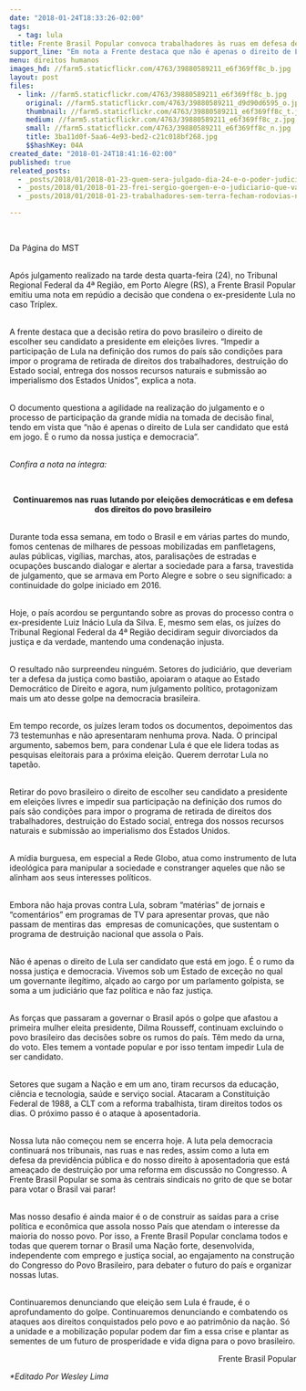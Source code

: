 ```yaml
---
date: "2018-01-24T18:33:26-02:00"
tags:
  - tag: lula
title: Frente Brasil Popular convoca trabalhadores às ruas em defesa de eleições democráticas
support_line: "Em nota a Frente destaca que não é apenas o direito de Lula ser candidato que está em jogo: “é o rumo da nossa justiça e democracia”."
menu: direitos humanos
images_hd: //farm5.staticflickr.com/4763/39880589211_e6f369ff8c_b.jpg
layout: post
files:
  - link: //farm5.staticflickr.com/4763/39880589211_e6f369ff8c_b.jpg
    original: //farm5.staticflickr.com/4763/39880589211_d9d90d6595_o.jpg
    thumbnail: //farm5.staticflickr.com/4763/39880589211_e6f369ff8c_t.jpg
    medium: //farm5.staticflickr.com/4763/39880589211_e6f369ff8c_z.jpg
    small: //farm5.staticflickr.com/4763/39880589211_e6f369ff8c_n.jpg
    title: 3ba11d0f-5aa6-4e93-bed2-c21c018bf268.jpg
    $$hashKey: 04A
created_date: "2018-01-24T18:41:16-02:00"
published: true
releated_posts:
  - _posts/2018/01/2018-01-23-quem-sera-julgado-dia-24-e-o-poder-judiciario-e-nao-lula-diz-stedile.md
  - _posts/2018/01/2018-01-23-frei-sergio-goergen-e-o-judiciario-que-vai-a-juri-popular-no-dia-24-de-janeiro.md
  - _posts/2018/01/2018-01-23-trabalhadores-sem-terra-fecham-rodovias-na-bahia-e-afirmam-eleicao-sem-lula-e-fraude.md

---
```

<p>&nbsp;</p>

<p>Da P&aacute;gina do MST</p>

<p><br />
Ap&oacute;s julgamento realizado na tarde desta quarta-feira (24), no Tribunal Regional Federal da 4&ordf; Regi&atilde;o, em Porto Alegre (RS),&nbsp;a Frente Brasil Popular emitiu uma nota em rep&uacute;dio a decis&atilde;o que condena o ex-presidente Lula no caso Tr&iacute;plex.&nbsp;</p>

<p><br />
A frente destaca que a decis&atilde;o retira do povo brasileiro o direito de escolher seu candidato a presidente em elei&ccedil;&otilde;es livres. &ldquo;Impedir a participa&ccedil;&atilde;o de Lula na defini&ccedil;&atilde;o dos rumos do pa&iacute;s s&atilde;o condi&ccedil;&otilde;es para impor o programa de retirada de direitos dos trabalhadores, destrui&ccedil;&atilde;o do Estado social, entrega dos nossos recursos naturais e submiss&atilde;o ao imperialismo dos Estados Unidos&rdquo;, explica a nota.</p>

<p><br />
O documento questiona a agilidade na realiza&ccedil;&atilde;o do julgamento e o processo de participa&ccedil;&atilde;o da grande m&iacute;dia na tomada de decis&atilde;o final, tendo em vista que &ldquo;n&atilde;o &eacute; apenas o direito de Lula ser candidato que est&aacute; em jogo. &Eacute; o rumo da nossa justi&ccedil;a e democracia&rdquo;.</p>

<p><br />
<em>Confira a nota na &iacute;ntegra:</em></p>

<p>&nbsp;</p>

<p style="text-align: center;"><strong>Continuaremos nas ruas lutando por elei&ccedil;&otilde;es democr&aacute;ticas e em defesa dos direitos do povo brasileiro</strong></p>

<p><br />
Durante toda essa semana, em todo o Brasil e em v&aacute;rias partes do mundo, fomos centenas de milhares de pessoas mobilizadas em panfletagens, aulas p&uacute;blicas, vig&iacute;lias, marchas, atos, paralisa&ccedil;&otilde;es de estradas e ocupa&ccedil;&otilde;es buscando dialogar e alertar a sociedade para a farsa, travestida de julgamento, que se armava em Porto Alegre e sobre o seu significado: a continuidade do golpe iniciado em 2016.</p>

<p><br />
Hoje, o pa&iacute;s acordou se perguntando sobre as provas do processo contra o ex-presidente Luiz In&aacute;cio Lula da Silva. E, mesmo sem elas, os ju&iacute;zes do Tribunal Regional Federal da 4&ordf; Regi&atilde;o decidiram seguir divorciados da justi&ccedil;a e da verdade, mantendo uma condena&ccedil;&atilde;o injusta.</p>

<p><br />
O resultado n&atilde;o surpreendeu ningu&eacute;m. Setores do judici&aacute;rio, que deveriam ter a defesa da justi&ccedil;a como basti&atilde;o, apoiaram o ataque ao Estado Democr&aacute;tico de Direito e agora, num julgamento pol&iacute;tico, protagonizam mais um ato desse golpe na democracia brasileira.</p>

<p><br />
Em tempo recorde, os ju&iacute;zes leram todos os documentos, depoimentos das 73 testemunhas e n&atilde;o apresentaram nenhuma prova. Nada. O principal argumento, sabemos bem, para condenar Lula &eacute; que ele lidera todas as pesquisas eleitorais para a pr&oacute;xima elei&ccedil;&atilde;o. Querem derrotar Lula no tapet&atilde;o.</p>

<p><br />
Retirar do povo brasileiro o direito de escolher seu candidato a presidente em elei&ccedil;&otilde;es livres e impedir sua participa&ccedil;&atilde;o na defini&ccedil;&atilde;o dos rumos do pa&iacute;s s&atilde;o condi&ccedil;&otilde;es para impor o programa de retirada de direitos dos trabalhadores, destrui&ccedil;&atilde;o do Estado social, entrega dos nossos recursos naturais e submiss&atilde;o ao imperialismo dos Estados Unidos.</p>

<p><br />
A m&iacute;dia burguesa, em especial a Rede Globo, atua como instrumento de luta ideol&oacute;gica para manipular a sociedade e constranger aqueles que n&atilde;o se alinham aos seus interesses pol&iacute;ticos.&nbsp;</p>

<p><br />
Embora n&atilde;o haja provas contra Lula, sobram &ldquo;mat&eacute;rias&rdquo; de jornais e &ldquo;coment&aacute;rios&rdquo; em programas de TV para apresentar provas, que n&atilde;o passam de mentiras das&nbsp; empresas de comunica&ccedil;&otilde;es, que sustentam o programa de destrui&ccedil;&atilde;o nacional que assola o Pa&iacute;s.&nbsp;</p>

<p><br />
N&atilde;o &eacute; apenas o direito de Lula ser candidato que est&aacute; em jogo. &Eacute; o rumo da nossa justi&ccedil;a e democracia. Vivemos sob um Estado de exce&ccedil;&atilde;o no qual um governante ileg&iacute;timo, al&ccedil;ado ao cargo por um parlamento golpista, se soma a um judici&aacute;rio que faz pol&iacute;tica e n&atilde;o faz justi&ccedil;a.</p>

<p><br />
As for&ccedil;as que passaram a governar o Brasil ap&oacute;s o golpe que afastou a primeira mulher eleita presidente, Dilma Rousseff, continuam excluindo o povo brasileiro das decis&otilde;es sobre os rumos do pa&iacute;s. T&ecirc;m medo da urna, do voto. Eles temem a vontade popular e por isso tentam impedir Lula de ser candidato.&nbsp;</p>

<p><br />
Setores que sugam a Na&ccedil;&atilde;o e em um ano, tiram recursos da educa&ccedil;&atilde;o, ci&ecirc;ncia e tecnologia, sa&uacute;de e servi&ccedil;o social. Atacaram a Constitui&ccedil;&atilde;o Federal de 1988, a CLT com a reforma trabalhista, tiram direitos todos os dias. O pr&oacute;ximo passo &eacute; o ataque &agrave; aposentadoria.</p>

<p><br />
Nossa luta n&atilde;o come&ccedil;ou nem se encerra hoje. A luta pela democracia continuar&aacute; nos tribunais, nas ruas e nas redes, assim como a luta em defesa da previd&ecirc;ncia p&uacute;blica e do nosso direito &agrave; aposentadoria que est&aacute; amea&ccedil;ado de destrui&ccedil;&atilde;o por uma reforma em discuss&atilde;o no Congresso. A Frente Brasil Popular se soma &agrave;s centrais sindicais no grito de que se botar para votar o Brasil vai parar!</p>

<p><br />
Mas nosso desafio &eacute; ainda maior &eacute; o de construir as sa&iacute;das para a crise pol&iacute;tica e econ&ocirc;mica que assola nosso Pa&iacute;s que atendam o interesse da maioria do nosso povo. Por isso, a Frente Brasil Popular conclama todos e todas que querem tornar o Brasil uma Na&ccedil;&atilde;o forte, desenvolvida, independente com emprego e justi&ccedil;a social, ao engajamento na constru&ccedil;&atilde;o do Congresso do Povo Brasileiro, para debater o futuro do pa&iacute;s e organizar nossas lutas.</p>

<p><br />
Continuaremos denunciando que elei&ccedil;&atilde;o sem Lula &eacute; fraude, &eacute; o aprofundamento do golpe. Continuaremos denunciando e combatendo os ataques aos direitos conquistados pelo povo e ao patrim&ocirc;nio da na&ccedil;&atilde;o. S&oacute; a unidade e a mobiliza&ccedil;&atilde;o popular podem dar fim a essa crise e plantar as sementes de um futuro de prosperidade e vida digna para o povo brasileiro.</p>

<p style="text-align: right;">Frente Brasil Popular</p>

<p><em>*Editado Por Wesley Lima</em></p>
